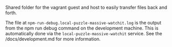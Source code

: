 Shared folder for the vagrant guest and host to easily transfer files back and
forth.

The file at
`npm-run-debug.local-puzzle-massive-watchit.log` is the output from the npm run
debug command on the development machine. This is automatically done via the
`local-puzzle-massive-watchit` service. See the /docs/development.md for more
information.
